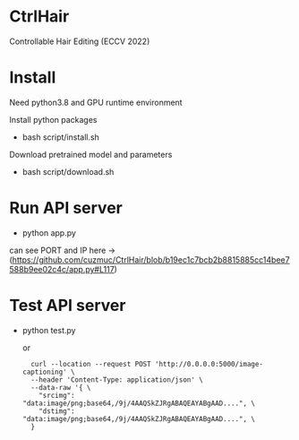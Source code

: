 # CtrlHair
Controllable Hair Editing (ECCV 2022)

# Install
Need python3.8 and GPU runtime environment

Install python packages

- bash script/install.sh

Download pretrained model and parameters

- bash script/download.sh

# Run API server

- python app.py

can see PORT and IP here -> (https://github.com/cuzmuc/CtrlHair/blob/b19ec1c7bcb2b8815885cc14bee7588b9ee02c4c/app.py#L117)

# Test API server

- python test.py

  or

  ```
    curl --location --request POST 'http://0.0.0.0:5000/image-captioning' \
    --header 'Content-Type: application/json' \
    --data-raw '{ \
      "srcimg": "data:image/png;base64,/9j/4AAQSkZJRgABAQEAYABgAAD....", \
      "dstimg": "data:image/png;base64,/9j/4AAQSkZJRgABAQEAYABgAAD....", \
    }
  ```
  
